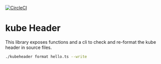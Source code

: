 [![CircleCI](https://circleci.com/gh/kube/header.svg?style=svg)](https://circleci.com/gh/kube/header)

# kube Header

This library exposes functions and a cli to check and re-format the kube header in source files.

```sh
./kubeheader format hello.ts --write
```
